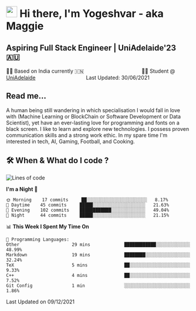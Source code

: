<h1><img src="https://emojis.slackmojis.com/emojis/images/1531849430/4246/blob-sunglasses.gif?1531849430" width="30"/> Hi there, I'm Yogeshvar - aka Maggie</h1>

## Aspiring Full Stack Engineer | UniAdelaide'23 🇦🇺  
🏂🏻  Based on India currently 🇮🇳 &nbsp;&nbsp;&nbsp;&nbsp;&nbsp;&nbsp;&nbsp;&nbsp;&nbsp;&nbsp;&nbsp;&nbsp;&nbsp;&nbsp;&nbsp;&nbsp;&nbsp;&nbsp;&nbsp;&nbsp;&nbsp;&nbsp;&nbsp;&nbsp;&nbsp;&nbsp;&nbsp;&nbsp;&nbsp;&nbsp;&nbsp;&nbsp;&nbsp;&nbsp;&nbsp;&nbsp;&nbsp;&nbsp;&nbsp;👨‍💻 Student @ [UniAdelaide](https://www.adelaide.edu.au)   &nbsp;&nbsp;&nbsp;&nbsp;&nbsp;&nbsp;&nbsp;&nbsp;&nbsp;&nbsp;&nbsp;&nbsp;&nbsp;&nbsp;&nbsp;&nbsp;&nbsp;&nbsp;&nbsp;&nbsp;&nbsp;&nbsp;&nbsp;&nbsp;&nbsp;&nbsp;&nbsp;&nbsp;&nbsp;&nbsp;&nbsp;&nbsp; &nbsp;Last Updated: 30/06/2021

## Read me...

A human being still wandering in which specialisation I would fall in love with (Machine Learning or BlockChain or Software Development or Data Scientist), yet have an ever-lasting love for programming and fonts on a black screen. I like to learn and explore new technologies. I possess proven communication skills and a strong work ethic. In my spare time I'm interested in tech, AI, Gaming, Football, and Cooking.

## 🛠 When & What do I code ?  

<!--START_SECTION:waka-->
![Lines of code](https://img.shields.io/badge/From%20Hello%20World%20I%27ve%20Written-101%20Thousand%20lines%20of%20code-blue)

**I'm a Night 🦉** 

```text
🌞 Morning    17 commits     ██░░░░░░░░░░░░░░░░░░░░░░░   8.17% 
🌆 Daytime    45 commits     █████░░░░░░░░░░░░░░░░░░░░   21.63% 
🌃 Evening    102 commits    ████████████░░░░░░░░░░░░░   49.04% 
🌙 Night      44 commits     █████░░░░░░░░░░░░░░░░░░░░   21.15%

```


📊 **This Week I Spent My Time On** 

```text
💬 Programming Languages: 
Other                    29 mins             ████████████░░░░░░░░░░░░░   48.99% 
Markdown                 19 mins             ████████░░░░░░░░░░░░░░░░░   32.24% 
TeX                      5 mins              ██░░░░░░░░░░░░░░░░░░░░░░░   9.33% 
C++                      4 mins              ██░░░░░░░░░░░░░░░░░░░░░░░   7.52% 
Git Config               1 min               ░░░░░░░░░░░░░░░░░░░░░░░░░   1.86%

```


 Last Updated on 09/12/2021
<!--END_SECTION:waka-->
